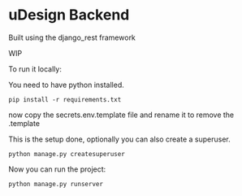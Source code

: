 # uDesign Backend

Built using the django_rest framework

WIP

To run it locally:

You need to have python installed.

`pip install -r requirements.txt`

now copy the secrets.env.template file and rename it to remove the .template

This is the setup done, optionally you can also create a superuser.

`python manage.py createsuperuser`

Now you can run the project:

`python manage.py runserver`
